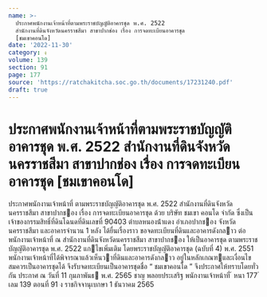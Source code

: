 ```yaml
---
name: >-
  ประกาศพนักงานเจ้าหน้าที่ตามพระราชบัญญัติอาคารชุด พ.ศ. 2522
  สำนักงานที่ดินจังหวัดนครราชสีมา สาขาปากช่อง เรื่อง การจดทะเบียนอาคารชุด
  [ชมเขาคอนโด]
date: '2022-11-30'
category: ง
volume: 139
section: 91
page: 177
source: 'https://ratchakitcha.soc.go.th/documents/17231240.pdf'
draft: true
---
```


# ประกาศพนักงานเจ้าหน้าที่ตามพระราชบัญญัติอาคารชุด พ.ศ. 2522 สำนักงานที่ดินจังหวัดนครราชสีมา สาขาปากช่อง เรื่อง การจดทะเบียนอาคารชุด [ชมเขาคอนโด]

ประกาศพนักงานเจ้าหน้าที่ ตามพระราชบัญญัติอาคารชุด พ.ศ. 2522 สํานักงานที่ดินจังหวัดนครราชสีมา สาขาปากชอง เรื่อง การจดทะเบียนอาคารชุด ด้วย บริษัท ชมเขา คอนโด จํากัด ซึ่งเป็นเจ้าของกรรมสิทธิ์ที่ดินโฉนดที่ดินเลขที่ 90403 ตําบลหนองน้ําแดง อําเภอปากชอง จังหวัดนครราชสีมา และอาคารจํานวน 1 หลัง ได้ยื่นเรื่องราว ขอจดทะเบียนที่ดินและอาคารดังกลาว ต่อพนักงานเจ้าหน้าที่ ณ สํานักงานที่ดินจังหวัดนครราชสีมา สาขาปากชอง ให้เป็นอาคารชุด ตามพระราชบัญญัติอาคารชุด พ.ศ. 2522 แกไขเพิ่มเติม โดยพระราชบัญญัติอาคารชุด (ฉบับที่ 4) พ.ศ. 2551 พนักงานเจ้าหน้าที่ได้พิจารณาแล้วเห็นวาที่ดินและอาคารดังกลาว อยู่ในหลักเกณฑและเงื่อนไข สมควรเป็นอาคารชุดได้ จึงรับจดทะเบียนเป็นอาคารชุดชื่อ “ ชมเขาคอนโด ” จึงประกาศให้ทราบโดยทั่วกัน ประกาศ ณ วันที่ 11 กุมภาพันธ พ.ศ. 2565 ชาญ พลอยประเสริฐ พนักงานเจ้าหน้าที่ ้ หนา 177 ่ เลม 139 ตอนที่ 91 ง ราชกิจจานุเบกษา 1 ธันวาคม 2565

